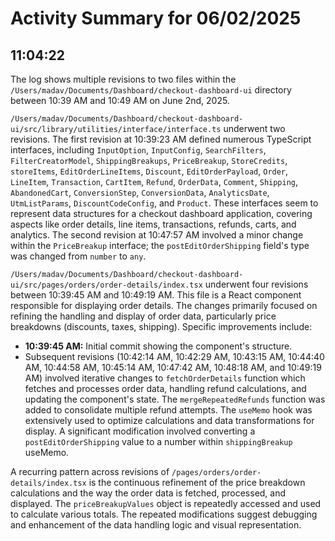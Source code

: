 # Activity Summary for 06/02/2025

## 11:04:22
The log shows multiple revisions to two files within the `/Users/madav/Documents/Dashboard/checkout-dashboard-ui` directory between 10:39 AM and 10:49 AM on June 2nd, 2025.

`/Users/madav/Documents/Dashboard/checkout-dashboard-ui/src/library/utilities/interface/interface.ts`  underwent two revisions.  The first revision at 10:39:23 AM defined numerous TypeScript interfaces, including `InputOption`, `InputConfig`, `SearchFilters`, `FilterCreatorModel`, `ShippingBreakups`, `PriceBreakup`, `StoreCredits`, `storeItems`, `EditOrderLineItems`, `Discount`, `EditOrderPayload`, `Order`, `LineItem`, `Transaction`, `CartItem`, `Refund`, `OrderData`,  `Comment`, `Shipping`, `AbandonedCart`, `ConversionStep`, `ConversionData`, `AnalyticsDate`, `UtmListParams`, `DiscountCodeConfig`, and `Product`. These interfaces seem to represent data structures for a checkout dashboard application, covering aspects like order details, line items, transactions, refunds, carts, and analytics. The second revision at 10:47:57 AM involved a minor change within the `PriceBreakup` interface;  the `postEditOrderShipping` field's type was changed from `number` to `any`.

`/Users/madav/Documents/Dashboard/checkout-dashboard-ui/src/pages/orders/order-details/index.tsx` underwent four revisions between 10:39:45 AM and 10:49:19 AM. This file is a React component responsible for displaying order details. The changes primarily focused on refining the handling and display of order data, particularly price breakdowns (discounts, taxes, shipping).  Specific improvements include:

* **10:39:45 AM:** Initial commit showing the component's structure.
* Subsequent revisions (10:42:14 AM, 10:42:29 AM, 10:43:15 AM, 10:44:40 AM, 10:44:58 AM, 10:45:14 AM, 10:47:42 AM, 10:48:18 AM, and 10:49:19 AM) involved iterative changes to  `fetchOrderDetails` function which fetches and processes order data, handling refund calculations, and updating the component's state.  The `mergeRepeatedRefunds` function was added to consolidate multiple refund attempts.  The `useMemo` hook was extensively used to optimize calculations and data transformations for display. A significant modification involved converting a `postEditOrderShipping` value to a number within `shippingBreakup` useMemo.

A recurring pattern across revisions of `/pages/orders/order-details/index.tsx` is the continuous refinement of the price breakdown calculations and the way the order data is fetched, processed, and displayed.  The  `priceBreakupValues` object is repeatedly accessed and used to calculate various totals. The repeated modifications suggest debugging and enhancement of the data handling logic and visual representation.
